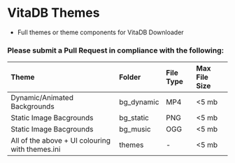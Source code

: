 # VitaDB Themes
- Full themes or theme components for VitaDB Downloader 


### Please submit a Pull Request in compliance with the following:

| Theme                                            | Folder        | File Type  | Max File Size     |
| :---                                            |    :---       |       :--- |              :--- |
| Dynamic/Animated Backgrounds                     | bg_dynamic    | MP4        | <5 mb             |
| Static Image Bacgrounds                          | bg_static     | PNG        | <5 mb             |
| Static Image Bacgrounds                          | bg_music      | OGG        | <5 mb             |
| All of the above + UI colouring with themes.ini  | themes        | -          | <5 mb             |

